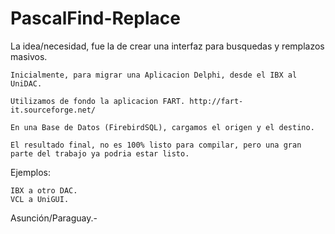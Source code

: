 # PascalFind-Replace

La idea/necesidad, fue la de crear una interfaz para busquedas y remplazos masivos.

    Inicialmente, para migrar una Aplicacion Delphi, desde el IBX al UniDAC.

    Utilizamos de fondo la aplicacion FART. http://fart-it.sourceforge.net/

    En una Base de Datos (FirebirdSQL), cargamos el origen y el destino.

    El resultado final, no es 100% listo para compilar, pero una gran parte del trabajo ya podria estar listo.

Ejemplos:

    IBX a otro DAC.
    VCL a UniGUI.

Asunción/Paraguay.-

